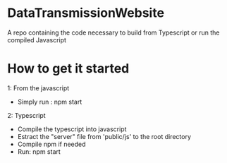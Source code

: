 # DataTransmissionWebsite
A repo containing the code necessary to build from Typescript or run the compiled Javascript

# How to get it started
1: From the javascript
- Simply run : npm start

2: Typescript
- Compile the typescript into javascript
- Estract the "server" file from 'public/js' to the root directory
- Compile npm if needed
- Run: npm start
